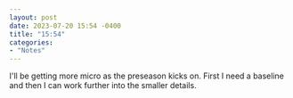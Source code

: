 ```yaml
---
layout: post
date: 2023-07-20 15:54 -0400
title: "15:54"
categories:
- "Notes"
---
```


I'll be getting more micro as the preseason kicks on. First I need a baseline and then I can work further into the smaller details.
